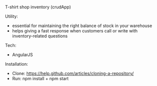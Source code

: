 T-shirt shop inventory (crudApp)

Utility:
- essential for maintaining the right balance of stock in your warehouse
- helps giving a fast response when customers call or write with inventory-related questions

Tech:
- AngularJS

Installation:
- Clone: https://help.github.com/articles/cloning-a-repository/
- Run: npm install + npm start
